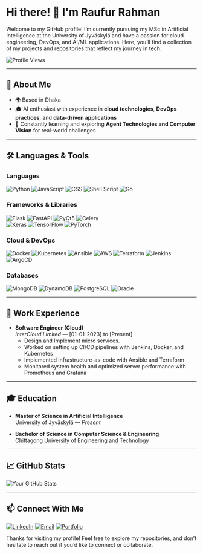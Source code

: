 # Hi there! 👋 I'm Raufur Rahman

Welcome to my GitHub profile! I’m currently pursuing my MSc in Artificial Intelligence at the University of Jyväskylä and have a passion for cloud engineering, DevOps, and AI/ML applications. Here, you’ll find a collection of my projects and repositories that reflect my journey in tech.

![Profile Views](https://komarev.com/ghpvc/?username=raufur-simanto&color=blue)

---

## 🚀 About Me
- 🌍 Based in Dhaka
- 🎓 AI enthusiast with experience in **cloud technologies**, **DevOps practices**, and **data-driven applications**
- 🌱 Constantly learning and exploring **Agent Technologies and Computer Vision** for real-world challenges

---

## 🛠️ Languages & Tools

### Languages
<p align="left">
  <img src="https://img.shields.io/badge/Python-3776AB?style=for-the-badge&logo=python&logoColor=white" alt="Python"/>
  <img src="https://img.shields.io/badge/JavaScript-F7DF1E?style=for-the-badge&logo=javascript&logoColor=black" alt="JavaScript"/>
  <img src="https://img.shields.io/badge/CSS-1572B6?style=for-the-badge&logo=css3&logoColor=white" alt="CSS"/>
  <img src="https://img.shields.io/badge/Shell_Script-4EAA25?style=for-the-badge&logo=gnu-bash&logoColor=white" alt="Shell Script"/>
  <img src="https://img.shields.io/badge/Go-00ADD8?style=for-the-badge&logo=go&logoColor=white" alt="Go"/>
</p>

<!-- ### Frameworks & Libraries
<p align="left">
  <img src="https://img.shields.io/badge/Flask-000000?style=for-the-badge&logo=flask&logoColor=white" alt="Flask"/>
  <img src="https://img.shields.io/badge/FastAPI-009688?style=for-the-badge&logo=fastapi&logoColor=white" alt="FastAPI"/>
  <img src="https://img.shields.io/badge/PyQt5-41CD52?style=for-the-badge&logo=qt&logoColor=white" alt="PyQt5"/>
  <img src="https://img.shields.io/badge/Celery-37814A?style=for-the-badge&logo=celery&logoColor=white" alt="Celery"/>
</p>

### Cloud & DevOps
<p align="left">
  <img src="https://img.shields.io/badge/Docker-2496ED?style=for-the-badge&logo=docker&logoColor=white" alt="Docker"/>
  <img src="https://img.shields.io/badge/Kubernetes-326CE5?style=for-the-badge&logo=kubernetes&logoColor=white" alt="Kubernetes"/>
  <img src="https://img.shields.io/badge/Ansible-EE0000?style=for-the-badge&logo=ansible&logoColor=white" alt="Ansible"/>
  <img src="https://img.shields.io/badge/AWS-232F3E?style=for-the-badge&logo=amazon-aws&logoColor=white" alt="AWS"/>
  <img src="https://img.shields.io/badge/Terraform-7B42BC?style=for-the-badge&logo=terraform&logoColor=white" alt="Terraform"/>
</p> -->

### Frameworks & Libraries
<p align="left">
  <img src="https://img.shields.io/badge/Flask-000000?style=for-the-badge&logo=flask&logoColor=white" alt="Flask"/>
  <img src="https://img.shields.io/badge/FastAPI-009688?style=for-the-badge&logo=fastapi&logoColor=white" alt="FastAPI"/>
  <img src="https://img.shields.io/badge/PyQt5-41CD52?style=for-the-badge&logo=qt&logoColor=white" alt="PyQt5"/>
  <img src="https://img.shields.io/badge/Celery-37814A?style=for-the-badge&logo=celery&logoColor=white" alt="Celery"/>
  <br>
  <img src="https://img.shields.io/badge/Keras-D00000?style=for-the-badge&logo=keras&logoColor=white" alt="Keras"/>
  <img src="https://img.shields.io/badge/TensorFlow-FF6F00?style=for-the-badge&logo=tensorflow&logoColor=white" alt="TensorFlow"/>
  <img src="https://img.shields.io/badge/PyTorch-EE4C2C?style=for-the-badge&logo=pytorch&logoColor=white" alt="PyTorch"/>
</p>

### Cloud & DevOps
<p align="left">
  <img src="https://img.shields.io/badge/Docker-2496ED?style=for-the-badge&logo=docker&logoColor=white" alt="Docker"/>
  <img src="https://img.shields.io/badge/Kubernetes-326CE5?style=for-the-badge&logo=kubernetes&logoColor=white" alt="Kubernetes"/>
  <img src="https://img.shields.io/badge/Ansible-EE0000?style=for-the-badge&logo=ansible&logoColor=white" alt="Ansible"/>
  <img src="https://img.shields.io/badge/AWS-232F3E?style=for-the-badge&logo=amazon-aws&logoColor=white" alt="AWS"/>
  <img src="https://img.shields.io/badge/Terraform-7B42BC?style=for-the-badge&logo=terraform&logoColor=white" alt="Terraform"/>
  <img src="https://img.shields.io/badge/Jenkins-D24939?style=for-the-badge&logo=jenkins&logoColor=white" alt="Jenkins"/>
  <img src="https://img.shields.io/badge/ArgoCD-EF7B4D?style=for-the-badge&logo=argo&logoColor=white" alt="ArgoCD"/>
</p>


### Databases
<p align="left">
  <img src="https://img.shields.io/badge/MongoDB-47A248?style=for-the-badge&logo=mongodb&logoColor=white" alt="MongoDB"/>
  <img src="https://img.shields.io/badge/DynamoDB-4053D6?style=for-the-badge&logo=amazon-dynamodb&logoColor=white" alt="DynamoDB"/>
  <img src="https://img.shields.io/badge/PostgreSQL-336791?style=for-the-badge&logo=postgresql&logoColor=white" alt="PostgreSQL"/>
  <img src="https://img.shields.io/badge/Oracle-F80000?style=for-the-badge&logo=oracle&logoColor=white" alt="Oracle"/>
</p>

---

## 💼 Work Experience

- **Software Engineer (Cloud)**  
  *InterCloud Limited* — [01-01-2023] to [Present]
  - Design and Implement micro services.  
  - Worked on setting up CI/CD pipelines with Jenkins, Docker, and Kubernetes
  - Implemented infrastructure-as-code with Ansible and Terraform
  - Monitored system health and optimized server performance with Prometheus and Grafana

---

## 🎓 Education

- **Master of Science in Artificial Intelligence**  
  University of Jyväskylä — *Present*

- **Bachelor of Science in Computer Science & Engineering**  
  Chittagong University of Engineering and Technology

---

## 📈 GitHub Stats
![Your GitHub Stats](https://github-readme-stats.vercel.app/api?username=raufur-simanto&show_icons=true&hide_border=true&theme=radical)

---

## 📫 Connect With Me

[![LinkedIn](https://img.shields.io/badge/LinkedIn-0A66C2?style=for-the-badge&logo=linkedin&logoColor=white)](https://www.linkedin.com/in/md-raufur-rahman-03097a21a/)
[![Email](https://img.shields.io/badge/Email-D14836?style=for-the-badge&logo=gmail&logoColor=white)](mailto:raufurrahman777@gmail.com)
[![Portfolio](https://img.shields.io/badge/Portfolio-000000?style=for-the-badge&logo=wordpress&logoColor=white)](https://raufurrahman.vercel.app/)

<!-- ---

## 📝 Latest Projects

- 🌐 **[Project 1](https://github.com/raufur-simanto/project1)**: Brief description of Project 1.
- 🔄 **[Project 2](https://github.com/raufur-simanto/project2)**: Brief description of Project 2.
- 📊 **[Project 3](https://github.com/raufur-simanto/project3)**: Brief description of Project 3. -->

Thanks for visiting my profile! Feel free to explore my repositories, and don’t hesitate to reach out if you’d like to connect or collaborate.
